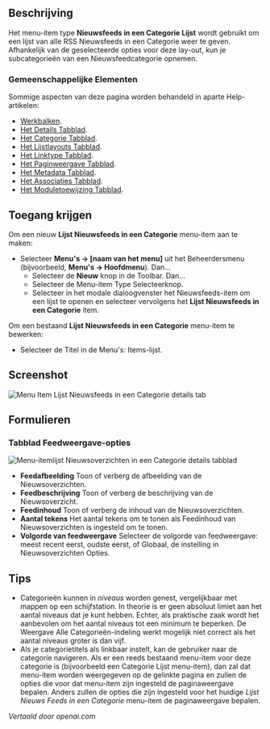 <!-- Filename: Help4.x:Menu_Item:_List_News_Feeds_in_a_Category  / Display title: Nieuwsfeeds in een categorie weergeven -->

## Beschrijving

Het menu-item type **Nieuwsfeeds in een Categorie Lijst** wordt gebruikt om een lijst van alle RSS Nieuwsfeeds in een Categorie weer te geven. Afhankelijk van de geselecteerde opties voor deze lay-out, kun je subcategorieën van een Nieuwsfeedcategorie opnemen.

### Gemeenschappelijke Elementen

Sommige aspecten van deze pagina worden behandeld in aparte Help-artikelen:

* [Werkbalken](jdocmanual?article=help/common-elements/toolbars).
* [Het Details Tabblad](jdocmanual?article=help/menu-items-common/menu-item-details).
* [Het Categorie Tabblad](jdocmanual?article=help/menu-items-common/menu-item-category).
* [Het Lijstlayouts Tabblad](jdocmanual?article=help/menu-items-common/menu-item-list-layouts).
* [Het Linktype Tabblad](jdocmanual?article=help/menu-items-common/menu-item-link-type).
* [Het Paginweergave Tabblad](jdocmanual?article=help/menu-items-common/menu-item-page-display).
* [Het Metadata Tabblad](jdocmanual?article=help/menu-items-common/menu-item-metadata).
* [Het Associaties Tabblad](jdocmanual?article=help/common-elements/edit-associations).
* [Het Moduletoewijzing Tabblad](jdocmanual?article=help/menu-items-common/menu-item-module-assignment).

## Toegang krijgen

Om een nieuw **Lijst Nieuwsfeeds in een Categorie** menu-item aan te maken:

- Selecteer **Menu's → \[naam van het menu\]** uit het Beheerdersmenu
  (bijvoorbeeld, **Menu's → Hoofdmenu**). Dan...
  - Selecteer de **Nieuw** knop in de Toolbar. Dan...
  - Selecteer de Menu-item Type Selecteerknop.
  - Selecteer in het modale dialoogvenster het Nieuwsfeeds-item om een lijst
    te openen en selecteer vervolgens het **Lijst Nieuwsfeeds in een Categorie** item.

Om een bestaand **Lijst Nieuwsfeeds in een Categorie** menu-item te bewerken:

- Selecteer de Titel in de Menu's: Items-lijst.

## Screenshot

![Menu Item Lijst Nieuwsfeeds in een Categorie details tab](../../../nl/images/menu-items/news-feeds-list-newsfeeds-in-a-category-details-tab.png)

## Formulieren

### Tabblad Feedweergave-opties

![Menu-itemlijst Nieuwsoverzichten in een Categorie details tabblad](../../../nl/images/menu-items/news-feeds-list-newfeeds-in-a-category-feed-display-options-tab.png)

- **Feedafbeelding** Toon of verberg de afbeelding van de Nieuwsoverzichten.
- **Feedbeschrijving** Toon of verberg de beschrijving van de Nieuwsoverzicht.
- **Feedinhoud** Toon of verberg de inhoud van de Nieuwsoverzichten.
- **Aantal tekens** Het aantal tekens om te tonen als Feedinhoud
  van Nieuwsoverzichten is ingesteld om te tonen.
- **Volgorde van feedweergave** Selecteer de volgorde van feedweergave: meest recent eerst, 
  oudste eerst, of Globaal, de instelling in Nieuwsoverzichten Opties.

## Tips

- Categorieën kunnen in *niveaus* worden genest, vergelijkbaar met mappen op een schijfstation. In theorie is er geen absoluut limiet aan het aantal niveaus dat je kunt hebben. Echter, als praktische zaak wordt het aanbevolen om het aantal niveaus tot een minimum te beperken. De Weergave Alle Categorieën-indeling werkt mogelijk niet correct als het aantal niveaus groter is dan vijf.
- Als je categorietitels als linkbaar instelt, kan de gebruiker naar de categorie navigeren. Als er een reeds bestaand menu-item voor deze categorie is (bijvoorbeeld een Categorie Lijst menu-item), dan zal dat menu-item worden weergegeven op de gelinkte pagina en zullen de opties die voor dat menu-item zijn ingesteld de paginaweergave bepalen. Anders zullen de opties die zijn ingesteld voor het huidige *Lijst Nieuws Feeds in een Categorie* menu-item de paginaweergave bepalen.

*Vertaald door openai.com*

